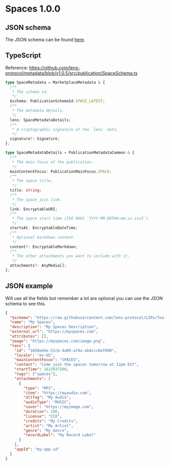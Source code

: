 # Spaces 1.0.0

## JSON schema

The JSON schema can be found [here](https://github.com/lens-protocol/metadata/blob/v1.0.5/jsonschemas/publications/space/3.0.0.json).

## TypeScript

Reference: https://github.com/lens-protocol/metadata/blob/v1.0.5/src/publication/SpaceSchema.ts

```ts
type SpaceMetadata = MarketplaceMetadata & {
  /**
   * The schema id.
   */
  $schema: PublicationSchemaId.SPACE_LATEST;
  /**
   * The metadata details.
   */
  lens: SpaceMetadataDetails;
  /**
   * A cryptographic signature of the `lens` data.
   */
  signature?: Signature;
};

type SpaceMetadataDetails = PublicationMetadataCommon & {
  /**
   * The main focus of the publication.
   */
  mainContentFocus: PublicationMainFocus.SPACE;
  /**
   * The space title.
   */
  title: string;
  /**
   * The space join link.
   */
  link: EncryptableURI;
  /**
   * The space start time (ISO 8601 `YYYY-MM-DDTHH:mm:ss.sssZ`).
   */
  startsAt: EncryptableDateTime;
  /**
   * Optional markdown content.
   */
  content?: EncryptableMarkdown;
  /**
   * The other attachments you want to include with it.
   */
  attachments?: AnyMedia[];
};
```

## JSON example

Will use all the fields but remember a lot are optional you can use the JSON schema to see this.

```json
{
  "$schema": "https://raw.githubusercontent.com/lens-protocol/LIPs/feat/metadata-standards/lens-metadata-standards/publication/spaces/1.0.0/schema.json",
  "name": "My Spaces",
  "description": "My Spaces Description",
  "external_url": "https://myspaces.com",
  "attributes": [],
  "image": "https://myspaces.com/image.png",
  "lens": {
    "id": "1030ee6e-51cb-4a09-a74a-abdccc6ef890",
    "locale": "en-US",
    "mainContentFocus": "SPACES",
    "content": "Come join the spaces tomorrow at 12pm EST",
    "startTime": 1632937200,
    "tags": ["spaces"],
    "attachments": [
      {
        "type": "MP3",
        "item": "https://myaudio.com",
        "altTag": "My Audio",
        "audioType": "MUSIC",
        "cover": "https://myimage.com",
        "duration": 100,
        "license": "CCO",
        "credits": "My Credits",
        "artist": "My Artist",
        "genre": "My Genre",
        "recordLabel": "My Record Label"
      }
    ],
    "appId": "my-app-id"
  }
}
```
